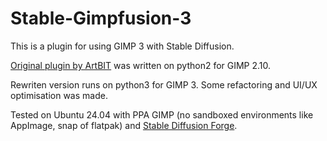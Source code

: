 # Stable-Gimpfusion-3

This is a plugin for using GIMP 3 with Stable Diffusion.

[Original plugin by ArtBIT](https://github.com/ArtBIT/stable-gimpfusion) was written on python2 for GIMP 2.10.

Rewriten version runs on python3 for GIMP 3. Some refactoring and UI/UX optimisation was made.

Tested on Ubuntu 24.04 with PPA GIMP (no sandboxed environments like AppImage, snap of flatpak) and
[Stable Diffusion Forge](https://github.com/lllyasviel/stable-diffusion-webui-forge).
